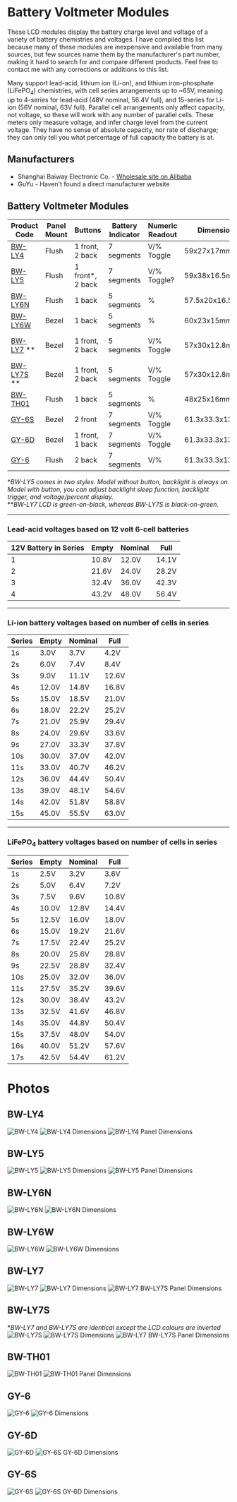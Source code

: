 Battery Voltmeter Modules
===
These LCD modules display the battery charge level and voltage of a variety of battery chemistries and voltages. I have compiled this list because many of these modules are inexpensive and available from many sources, but few sources name them by the manufacturer's part number, making it hard to search for and compare different products. Feel free to contact me with any corrections or additions to this list.

Many support lead-acid, lithium ion (Li-on), and lithium iron-phosphate (LiFePO<sub>4</sub>) chemistries, with cell series arrangements up to ~65V, meaning up to 4-series for lead-acid (48V nominal, 56.4V full), and 15-series for Li-ion (56V nominal, 63V full). Parallel cell arrangements only affect capacity, not voltage, so these will work with any number of parallel cells. These meters only measure voltage, and infer charge level from the current voltage. They have no sense of absolute capacity, nor rate of discharge; they can only tell you what percentage of full capacity the battery is at.

## Manufacturers
- Shanghai Baiway Electronic Co. - [Wholesale site on Alibaba](https://baiway.en.alibaba.com/)
- GuYu - Haven't found a direct manufacturer website
## Battery Voltmeter Modules
| Product Code | Panel Mount | Buttons | Battery Indicator| Numeric Readout | Dimensions | Sleep |
|--|--|--|--|--|--|--|
| [BW-LY4](https://www.alibaba.com/product-detail/BW-LY4-12V-24V-36V-48V_60746057759.html) | Flush | 1 front, 2 back | 7 segments | V/% Toggle | 59x27x17mm | Off after 10s, probably |
| [BW-LY5](https://www.alibaba.com/product-detail/BW-LY5-12V-24V-36V-48V_60744527128.html) | Flush | 1 front*, 2 back | 7 segments | V/% Toggle? | 59x38x16.5mm | Configurable * |
| [BW-LY6N](https://www.alibaba.com/product-detail/BW-LY6N-battery-indicator-battery-level_60607201435.html) | Flush | 1 back | 5 segments | % | 57.5x20x16.5mm | Always on |
| [BW-LY6W](https://www.alibaba.com/product-detail/BW-LY6W-12V-24V-battery-monitor_60606812103.html) | Bezel | 1 back | 5 segments | % | 60x23x15mm | Always on |
| [BW-LY7](https://www.alibaba.com/product-detail/BW-LY7-battery-tester-battery-indicator_60707473956.html) ** | Bezel | 1 front, 2 back | 5 segments | V/% Toggle | 57x30x12.8mm | Configurable: Always On / Off after 10s |
| [BW-LY7S](https://www.alibaba.com/product-detail/BW-LY7S-12V-24V-36V-48V_60746399433.html) ** | Bezel | 1 front, 2 back | 5 segments | V/% Toggle | 57x30x12.8mm | Configurable: Always On / Off after 10s |
| [BW-TH01](https://www.alibaba.com/product-detail/BW-TH01-12V-24V-36V-48V_60777356053.html) | Flush | 1 back | 5 segments | % | 48x25x16mm | ??? |
| [GY-6S](https://www.aliexpress.com/item/32869769105.html) | Bezel | 2 front | 7 segments | V/% Toggle | 61.3x33.3x13.5mm |
| [GY-6D](https://www.aliexpress.com/item/32870256190.html) | Bezel | 1 front, 1 back | 7 segments | V/% Toggle | 61.3x33.3x13.5mm |
| [GY-6](https://www.banggood.com/GY-6-Y6-12V-24V-36V-48V-Lead-Acid-Battery-2-15S-Lithium-Battery-Universal-Adjustable-6-65V-Green-Screen-Waterproof-LCD-Capacity-Display-Board-Indicator-Digital-Voltmeter-p-1231917.html?cur_warehouse=CN) | Flush | 2 back | 7 segments | V/% | 61.3x33.3x13.5mm |

**BW-LY5 comes in two styles. Model without button, backlight is always on. Model with button, you can adjust backlight sleep function, backlight trigger, and voltage/percent display.*  
***BW-LY7 LCD is green-on-black, whereas BW-LY7S is black-on-green.*

---
### Lead-acid voltages based on 12 volt 6-cell batteries

| 12V Battery in Series | Empty | Nominal | Full
|--|--|--|--|
1 | 10.8V | 12.0V | 14.1V
2 | 21.6V | 24.0V | 28.2V
3 | 32.4V | 36.0V | 42.3V
4 | 43.2V | 48.0V | 56.4V

---
### Li-ion battery voltages based on number of cells in series

| Series | Empty | Nominal | Full |
|--|--|--|--|
| 1s | 3.0V | 3.7V | 4.2V |
| 2s | 6.0V | 7.4V | 8.4V |
| 3s | 9.0V | 11.1V | 12.6V |
| 4s | 12.0V | 14.8V | 16.8V |
| 5s | 15.0V | 18.5V | 21.0V |
| 6s | 18.0V | 22.2V | 25.2V |
| 7s | 21.0V | 25.9V | 29.4V |
| 8s | 24.0V | 29.6V | 33.6V |
| 9s | 27.0V | 33.3V | 37.8V |
| 10s | 30.0V | 37.0V | 42.0V |
| 11s | 33.0V | 40.7V | 46.2V |
| 12s | 36.0V | 44.4V | 50.4V |
| 13s | 39.0V | 48.1V | 54.6V |
| 14s | 42.0V | 51.8V | 58.8V |
| 15s | 45.0V | 55.5V | 63.0V |

---
### LiFePO<sub>4</sub> battery voltages based on number of cells in series

| Series | Empty | Nominal | Full
|--|--|--|--|
| 1s | 2.5V | 3.2V | 3.6V |
| 2s | 5.0V | 6.4V | 7.2V |
| 3s | 7.5V | 9.6V | 10.8V |
| 4s | 10.0V | 12.8V | 14.4V |
| 5s | 12.5V | 16.0V | 18.0V |
| 6s | 15.0V | 19.2V | 21.6V |
| 7s | 17.5V | 22.4V | 25.2V |
| 8s | 20.0V | 25.6V | 28.8V |
| 9s | 22.5V | 28.8V | 32.4V |
| 10s | 25.0V | 32.0V | 36.0V |
| 11s | 27.5V | 35.2V | 39.6V |
| 12s | 30.0V | 38.4V | 43.2V |
| 13s | 32.5V | 41.6V | 46.8V |
| 14s | 35.0V | 44.8V | 50.4V |
| 15s | 37.5V | 48.0V | 54.0V |
| 16s | 40.0V | 51.2V | 57.6V |
| 17s | 42.5V | 54.4V | 61.2V |


Photos
===

## BW-LY4
![BW-LY4][BW-LY4]
![BW-LY4 Dimensions][BW-LY4 Dimensions]
![BW-LY4 Panel Dimensions][BW-LY4 Panel Dimensions]

## BW-LY5
![BW-LY5][BW-LY5]
![BW-LY5 Dimensions][BW-LY5 Dimensions]
![BW-LY5 Panel Dimensions][BW-LY5 Panel Dimensions]

## BW-LY6N
![BW-LY6N][BW-LY6N]
![BW-LY6N Dimensions][BW-LY6N Dimensions]

## BW-LY6W
![BW-LY6W][BW-LY6W]
![BW-LY6W Dimensions][BW-LY6W Dimensions]

## BW-LY7
![BW-LY7][BW-LY7]
![BW-LY7 Dimensions][BW-LY7 Dimensions]
![BW-LY7 BW-LY7S Panel Dimensions][BW-LY7 BW-LY7S Panel Dimensions]

## BW-LY7S
**BW-LY7 and BW-LY7S are identical except the LCD colours are inverted* \
![BW-LY7S][BW-LY7S]
![BW-LY7S Dimensions][BW-LY7S Dimensions]
![BW-LY7 BW-LY7S Panel Dimensions][BW-LY7 BW-LY7S Panel Dimensions]

## BW-TH01
![BW-TH01][BW-TH01]
![BW-TH01 Panel Dimensions][BW-TH01 Panel Dimensions]

## GY-6
![GY-6][GY-6]
![GY-6 Dimensions][GY-6 Dimensions]

## GY-6D
![GY-6D][GY-6D]
![GY-6S GY-6D Dimensions][GY-6S GY-6D Dimensions]

## GY-6S
![GY-6S][GY-6S]
![GY-6S GY-6D Dimensions][GY-6S GY-6D Dimensions]



[BW-LY4]:	photos/BW-LY4.jpg "BW-LY4"
[BW-LY4 Dimensions]:	photos/BW-LY4&#32;Dimensions.jpg "BW-LY4 Dimensions"
[BW-LY4 Panel Dimensions]:	photos/BW-LY4&#32;Panel&#32;Dimensions.jpg "BW-LY4 Panel Dimensions"
[BW-LY5]:	photos/BW-LY5.jpg "BW-LY5"
[BW-LY5 Dimensions]:	photos/BW-LY5&#32;Dimensions.jpg "BW-LY5 Dimensions"
[BW-LY5 Panel Dimensions]:	photos/BW-LY5&#32;Panel&#32;Dimensions.jpg "BW-LY5 Panel Dimensions"
[BW-LY6N]:	photos/BW-LY6N.jpg "BW-LY6N"
[BW-LY6N Dimensions]:	photos/BW-LY6N&#32;Dimensions.jpg "BW-LY6N Dimensions"
[BW-LY6W]:	photos/BW-LY6W.jpg "BW-LY6W"
[BW-LY6W Dimensions]:	photos/BW-LY6W&#32;Dimensions.jpg "BW-LY6W Dimensions"
[BW-LY7]:	photos/BW-LY7.jpg "BW-LY7"
[BW-LY7 BW-LY7S Panel Dimensions]:	photos/BW-LY7&#32;BW-LY7S&#32;Panel&#32;Dimensions.jpg "BW-LY7 BW-LY7S Panel Dimensions"
[BW-LY7 Dimensions]:	photos/BW-LY7&#32;Dimensions.jpg "BW-LY7 Dimensions"
[BW-LY7S]:	photos/BW-LY7S.jpg "BW-LY7S"
[BW-LY7S Dimensions]:	photos/BW-LY7S&#32;Dimensions.jpg "BW-LY7S Dimensions"
[BW-TH01]:	photos/BW-TH01.jpg "BW-TH01"
[BW-TH01 Panel Dimensions]:	photos/BW-TH01&#32;Panel&#32;Dimensions.jpg "BW-TH01 Panel Dimensions"
[GY-6]:	photos/GY-6.jpg "GY-6"
[GY-6 Dimensions]:	photos/GY-6&#32;Dimensions.jpg "GY-6 Dimensions"
[GY-6D]:	photos/GY-6D.jpg "GY-6D"
[GY-6S]:	photos/GY-6S.jpg "GY-6S"
[GY-6S GY-6D Dimensions]:	photos/GY-6S&#32;GY-6D&#32;Dimensions.jpg "GY-6S GY-6D Dimensions"